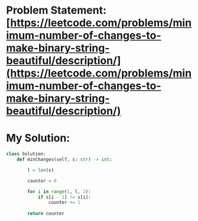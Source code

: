 # Problem Statement: [https://leetcode.com/problems/minimum-number-of-changes-to-make-binary-string-beautiful/description/](https://leetcode.com/problems/minimum-number-of-changes-to-make-binary-string-beautiful/description/)
# My Solution: 
```py
class Solution:
    def minChanges(self, s: str) -> int:

        l = len(s)

        counter = 0

        for i in range(1, l, 2):
            if s[i - 1] != s[i]:
                counter += 1
        
        return counter

        
```
